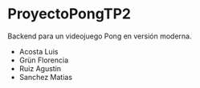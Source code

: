 # ProyectoPongTP2

Backend para un videojuego Pong en versión moderna.

* Acosta Luis
* Grün Florencia
* Ruiz Agustin
* Sanchez Matias
